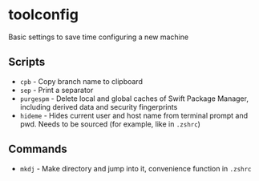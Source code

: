 # toolconfig
Basic settings to save time configuring a new machine

## Scripts
- `cpb` - Copy branch name to clipboard
- `sep` - Print a separator
- `purgespm` - Delete local and global caches of Swift Package Manager, including derived data and security fingerprints
- `hideme` - Hides current user and host name from terminal prompt and pwd. Needs to be sourced (for example, like in `.zshrc`)

## Commands
- `mkdj` - Make directory and jump into it, convenience function in `.zshrc`
